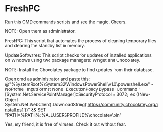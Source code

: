 # FreshPC
Run this CMD commands scripts and see the magic. Cheers.


NOTE: Open them as administrator.



FreshPC: This script that automates the process of cleaning temporary files and clearing the standby list in memory.



UpdateSoftwares: This script checks for updates of installed applications on Windows using two package managers: Winget and Chocolatey.



NOTE: Install the Chocolatey package to find updates from their database.

Open cmd as administrator and paste this: @"%SystemRoot%\System32\WindowsPowerShell\v1.0\powershell.exe" -NoProfile -InputFormat None -ExecutionPolicy Bypass -Command "[System.Net.ServicePointManager]::SecurityProtocol = 3072; iex ((New-Object System.Net.WebClient).DownloadString('https://community.chocolatey.org/install.ps1'))" && SET "PATH=%PATH%;%ALLUSERSPROFILE%\chocolatey\bin"



Yes, my friend, it is free of viruses. Check it out without fear.
